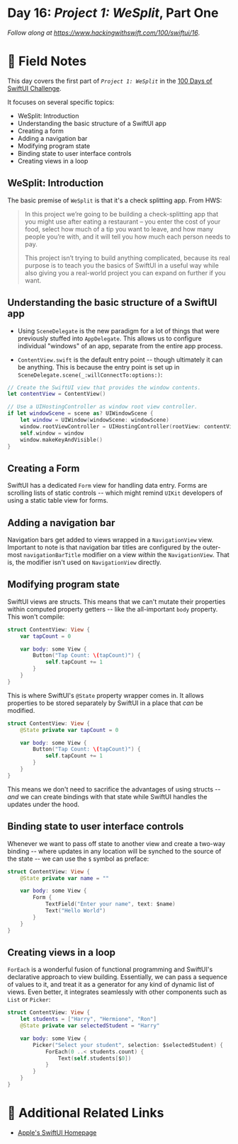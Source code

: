 # Day 16: _Project 1: WeSplit_, Part One


_Follow along at https://www.hackingwithswift.com/100/swiftui/16_.


# 📒 Field Notes

This day covers the first part of _`Project 1: WeSplit`_ in the [100 Days of SwiftUI Challenge](https://www.hackingwithswift.com/100/swiftui/16).

It focuses on several specific topics:

- WeSplit: Introduction
- Understanding the basic structure of a SwiftUI app
- Creating a form
- Adding a navigation bar
- Modifying program state
- Binding state to user interface controls
- Creating views in a loop



## WeSplit: Introduction

The basic premise of `WeSplit` is that it's a check splitting app. From HWS:

> In this project we’re going to be building a check-splitting app that you might use after eating a restaurant – you enter the cost of your food, select how much of a tip you want to leave, and how many people you’re with, and it will tell you how much each person needs to pay.
>
> This project isn’t trying to build anything complicated, because its real purpose is to teach you the basics of SwiftUI in a useful way while also giving you a real-world project you can expand on further if you want.



## Understanding the basic structure of a SwiftUI app

- Using `SceneDelegate` is the new paradigm for a lot of things that were previously stuffed into `AppDelegate`. This allows us to configure individual "windows" of an app, separate from the entire app process.

- `ContentView.swift` is the default entry point -- though ultimately it can be anything. This is because the entry point is set up in `SceneDelegate.scene(_:willConnectTo:options:)`:

```swift
// Create the SwiftUI view that provides the window contents.
let contentView = ContentView()

// Use a UIHostingController as window root view controller.
if let windowScene = scene as? UIWindowScene {
    let window = UIWindow(windowScene: windowScene)
    window.rootViewController = UIHostingController(rootView: contentView)
    self.window = window
    window.makeKeyAndVisible()
}
```


## Creating a Form

SwiftUI has a dedicated `Form` view for handling data entry. Forms are scrolling lists of static controls -- which might remind `UIKit` developers of using a static table view for forms.




## Adding a navigation bar


Navigation bars get added to views wrapped in a `NavigationView` view. Important to note is that navigation bar titles are configured by the outer-most `navigationBarTitle` modifier on a view _within_ the `NavigationView`. That is, the modifier isn't used on `NavigationView` directly.



## Modifying program state

SwiftUI views are structs. This means that we can't mutate their properties within computed property getters -- like the all-important `body` property. This won't compile:

```swift
struct ContentView: View {
    var tapCount = 0

    var body: some View {
        Button("Tap Count: \(tapCount)") {
            self.tapCount += 1
        }
    }
}
```

This is where SwiftUI's `@State` property wrapper comes in. It allows properties to  be stored separately by SwiftUI in a place that _can_ be modified.

```swift
struct ContentView: View {
    @State private var tapCount = 0

    var body: some View {
        Button("Tap Count: \(tapCount)") {
            self.tapCount += 1
        }
    }
}
```

This means we don't need to sacrifice the advantages of using structs -- _and_ we can create bindings with that state while SwiftUI handles the updates under the hood.


## Binding state to user interface controls

Whenever we want to pass off state to another view and create a two-way binding -- where updates in any location will be synched to the source of the state -- we can use the `$` symbol as preface:

```swift
struct ContentView: View {
    @State private var name = ""

    var body: some View {
        Form {
            TextField("Enter your name", text: $name)
            Text("Hello World")
        }
    }
}
```


## Creating views in a loop


`ForEach` is a wonderful fusion of functional programming and SwiftUI's declarative approach to view building. Essentially, we can pass a sequence of values to it, and treat it as a generator for any kind of dynamic list of views. Even better, it integrates seamlessly with other components such as `List` or `Picker`:


```swift
struct ContentView: View {
    let students = ["Harry", "Hermione", "Ron"]
    @State private var selectedStudent = "Harry"

    var body: some View {
        Picker("Select your student", selection: $selectedStudent) {
            ForEach(0 ..< students.count) {
                Text(self.students[$0])
            }
        }
    }
}
```



# 🔗 Additional Related Links

- [Apple's SwiftUI Homepage](https://developer.apple.com/xcode/swiftui/)
